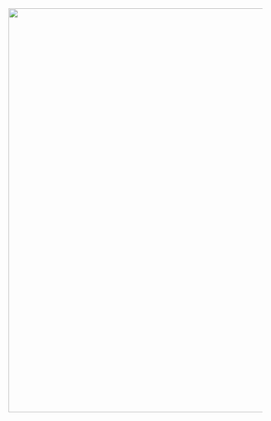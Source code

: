 <img src="https://user-images.githubusercontent.com/12215982/146030612-43a0af6a-f893-4c6c-8b25-2de4ef29eefc.png" width="800" />
